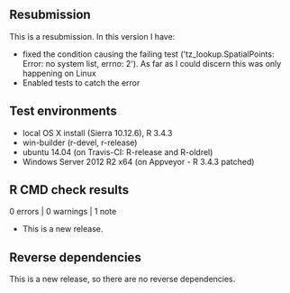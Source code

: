 ## Resubmission
This is a resubmission. In this version I have:

* fixed the condition causing the failing test ('tz_lookup.SpatialPoints: Error: no system list, errno: 2'). As far as I could discern this was only happening on Linux
* Enabled tests to catch the error

## Test environments
* local OS X install (Sierra 10.12.6), R 3.4.3
* win-builder (r-devel, r-release)
* ubuntu 14.04 (on Travis-CI: R-release and R-oldrel)
* Windows Server 2012 R2 x64 (on Appveyor - R 3.4.3 patched)

## R CMD check results

0 errors | 0 warnings | 1 note

* This is a new release.

## Reverse dependencies

This is a new release, so there are no reverse dependencies.
